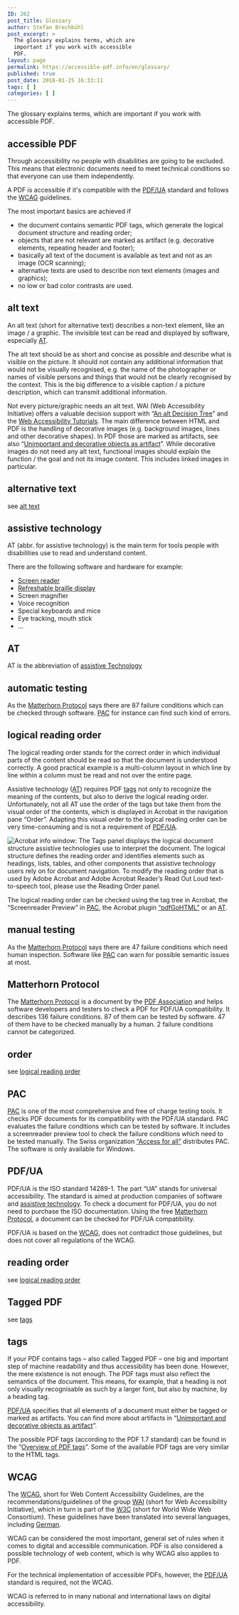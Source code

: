 ```yaml
---
ID: 262
post_title: Glossary
author: Stefan Brechbühl
post_excerpt: >
  The glossary explains terms, which are
  important if you work with accessible
  PDF.
layout: page
permalink: https://accessible-pdf.info/en/glossary/
published: true
post_date: 2018-01-25 16:33:11
tags: [ ]
categories: [ ]
---
```

The glossary explains terms, which are important if you work with accessible PDF.

<h2 id="accessible">accessible PDF</h2>

Through accessibility no people with disabilities are going to be excluded. This means that electronic documents need to meet technical conditions so that everyone can use them independently.

A PDF is accessible if it's compatible with the <a href="#pdfua">PDF/UA</a> standard and follows the <a href="https://www.w3.org/WAI/intro/wcag">WCAG</a> guidelines.

The most important basics are achieved if

<ul>
<li>the document contains semantic PDF tags, which generate the logical document structure and reading order;</li>
<li>objects that are not relevant are marked as artifact (e.g. decorative elements, repeating header and footer);</li>
<li>basically all text of the document is available as text and not as an image (OCR scanning);</li>
<li>alternative texts are used to describe non text elements (images and graphics);</li>
<li>no low or bad color contrasts are used.</li>
</ul>

<h2 id="alt-text">alt text</h2>

An alt text (short for alternative text) describes a non-text element, like an image / a graphic. The invisible text can be read and displayed by software, especially <a href="#assistive-technology">AT</a>.

The alt text should be as short and concise as possible and describe what is visible on the picture. It should not contain any additional information that would not be visually recognised, e.g. the name of the photographer or names of visible persons and things that would not be clearly recognised by the context. This is the big difference to a visible caption / a picture description, which can transmit additional information.

Not every picture/graphic needs an alt text. WAI (Web Accessibility Initiative) offers a valuable decision support with “<a href="https://www.w3.org/WAI/tutorials/images/decision-tree/">An alt Decision Tree</a>” and the <a href="https://www.w3.org/WAI/tutorials/images/">Web Accessibility Tutorials</a>. The main difference between HTML and PDF is the handling of decorative images (e.g. background images, lines and other decorative shapes). In PDF those are marked as artifacts, see also “<a href="https://accessible-pdf.info/en/basics/unimportant-and-decorative-objects-as-artifact/">Unimportant and decorative objects as artifact</a>”. While decorative images do not need any alt text, functional images should explain the function / the goal and not its image content. This includes linked images in particular.

<h2 id="alternative-text">alternative text</h2>

see <a href="#alt-text">alt text</a>

<h2 id="assistive-technology">assistive technology</h2>

AT (abbr. for assistive technology) is the main term for tools people with disabilities use to read and understand content.

There are the following software and hardware for example:

<ul>
<li><a href="https://en.wikipedia.org/wiki/Screen_reader">Screen reader</a></li>
<li><a href="https://en.wikipedia.org/wiki/Refreshable_braille_display">Refreshable braille display</a></li>
<li>Screen magnifier</li>
<li>Voice recognition</li>
<li>Special keyboards and mice</li>
<li>Eye tracking, mouth stick</li>
<li>…</li>
</ul>

<h2 id="at">AT</h2>

AT is the abbreviation of <a href="#assistive-technology">assistive Technology</a>

<h2 id="automatic-testing">automatic testing</h2>

As the <a href="#matterhorn">Matterhorn Protocol</a> says there are 87 failure conditions which can be checked through software. <a href="#pac">PAC</a> for instance can find such kind of errors.

<h2 id="logical-reading-order">logical reading order</h2>

The logical reading order stands for the correct order in which individual parts of the content should be read so that the document is understood correctly. A good practical example is a multi-column layout in which line by line within a column must be read and not over the entire page.

Assistive technology (<a href="#assistive-technology">AT</a>) requires PDF <a href="#tags">tags</a> not only to recognize the meaning of the contents, but also to derive the logical reading order. Unfortunately, not all AT use the order of the tags but take them from the visual order of the contents, which is displayed in Acrobat in the navigation pane “Order”. Adapting this visual order to the logical reading order can be very time-consuming and is not a requirement of <a href="#pdfua">PDF/UA</a>.

<img src="https://accessible-pdf.info/wp/wp-content/uploads/acrobat-info-tags-order.png" alt="Acrobat info window: The Tags panel displays the logical document structure assistive technologies use to interpret the document. The logical structure defines the reading order and identifies elements such as headings, lists, tables, and other components that assistive technology users rely on for document navigation. To modify the reading order that is used by Adobe Acrobat and Adobe Acrobat Reader’s Read Out Loud text-to-speech tool, please use the Reading Order panel." />

The logical reading order can be checked using the tag tree in Acrobat, the “Screenreader Preview” in <a href="#pac">PAC</a>, the Acrobat plugin <a href="https://www.callassoftware.com/en/products/pdfgohtml">“pdfGoHTML”</a> or an <a href="#assistive-technology">AT</a>.

<h2 id="manual-testing">manual testing</h2>

As the <a href="#matterhorn">Matterhorn Protocol</a> says there are 47 failure conditions which need human inspection. Software like <a href="#pac">PAC</a> can warn for possible semantic issues at most.

<h2 id="matterhorn">Matterhorn Protocol</h2>

The <a href="https://www.pdfa.org/publication/the-matterhorn-protocol-1-02/">Matterhorn Protocol</a> is a document by the <a href="https://www.pdfa.org/">PDF Association</a> and helps software developers and testers to check a PDF for PDF/UA compatibility. It describes 136 failure conditions. 87 of them can be tested by software. 47 of them have to be checked manually by a human. 2 failure conditions cannot be categorized.

<h2 id="order">order</h2>

see <a href="#logical-reading-order">logical reading order</a>

<h2 id="pac">PAC</h2>

<a href="http://access-for-all.ch/en/pdf-lab/pdf-accessibility-checker-pac.html">PAC</a> is one of the most comprehensive and free of charge testing tools. It checks PDF documents for its compatibility with the PDF/UA standard. PAC evaluates the failure conditions which can be tested by software. It includes a screenreader preview tool to check the failure conditions which need to be tested manually. The Swiss organization <a href="http://access-for-all.ch/en/">“Access for all”</a> distributes PAC. The software is only available for Windows.

<h2 id="pdfua">PDF/UA</h2>

PDF/UA is the ISO standard 14289-1. The part “UA” stands for universal accessibility. The standard is aimed at production companies of software and <a href="#assistive-technology">assistive technology</a>. To check a document for PDF/UA, you do not need to purchase the ISO documentation. Using the free <a href="#matterhorn">Matterhorn Protocol</a>, a document can be checked for PDF/UA compatibility.

PDF/UA is based on the <a href="#wcag">WCAG</a>, does not contradict those guidelines, but does not cover all regulations of the WCAG.

<h2 id="reading-order">reading order</h2>

see <a href="#logical-reading-order">logical reading order</a>

<h2 id="tagged-pdf">Tagged PDF</h2>

see <a href="#tags">tags</a>

<h2 id="tags">tags</h2>

If your PDF contains tags – also called Tagged PDF – one big and important step of machine readability and thus accessibility has been done. However, the mere existence is not enough. The PDF tags must also reflect the semantics of the document. This means, for example, that a heading is not only visually recognisable as such by a larger font, but also by machine, by a heading tag.

<a href="https://accessible-pdf.info/de/basics/uebersicht-der-pdf-tags/">PDF/UA</a> specifies that all elements of a document must either be tagged or marked as artifacts. You can find more about artifacts in “<a href="https://accessible-pdf.info/en/basics/unimportant-and-decorative-objects-as-artifact/">Unimportant and decorative objects as artifact</a>”.

The possible PDF tags (according to the PDF 1.7 standard) can be found in the “<a href="https://accessible-pdf.info/de/basics/uebersicht-der-pdf-tags/">Overview of PDF tags</a>”. Some of the available PDF tags are very similar to the HTML tags.

<h2 id="wcag">WCAG</h2>

The <a href="https://www.w3.org/TR/WCAG21/">WCAG</a>, short for Web Content Accessibility Guidelines, are the recommendations/guidelines of the group <a href="https://www.w3.org/WAI/">WAI</a> (short for Web Accessibility Initiative), which in turn is part of the <a href="https://www.w3.org/">W3C</a> (short for World Wide Web Consortium). These guidelines have been translated into several languages, including <a href="https://www.w3.org/Translations/WCAG20-de/">German</a>.

WCAG can be considered the most important, general set of rules when it comes to digital and accessible communication. PDF is also considered a possible technology of web content, which is why WCAG also applies to PDF.

For the technical implementation of accessible PDFs, however, the <a href="#pdfua">PDF/UA</a> standard is required, not the WCAG.

WCAG is referred to in many national and international laws on digital accessibility.